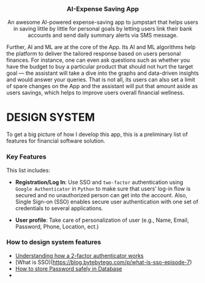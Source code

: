 <!-- PROJECT LOGO -->
<br />
<p align="center">

  <h3 align="center">AI-Expense Saving App</h3>

  <p align="center">
    An awesome AI-powered expense-saving app to jumpstart that helps users in saving little by little for personal goals by letting users link their bank accounts and send daily summary alerts via SMS message. 
  </p>
  <p>
    Further, AI and ML are at the core of the App. Its AI and ML algorithms help the platform to deliver the tailored response based on users personal finances. For instance, one can even ask questions such as whether you have the budget to buy a particular product that should not hurt the target goal — the assistant will take a dive into the graphs and data-driven insights and would answer your queries. That is not all, its users can also set a limit of  spare changes on the App and the assistant will put that amount aside as users savings, which helps to improve users overall financial wellness.
  </p>
</p>

<!-- DESIGN SYSTEM -->
# DESIGN SYSTEM

To get a big picture of how I develop this app, this is a preliminary list of features for financial software solution. 

### Key Features

This list includes: 
* **Registration/Log In**: Use SSO and `two-factor` authentication using `Google Authenticator` in `Python` to make sure that users’ log-in flow is secured and no unauthorized person can get into the account. Also, Single Sign-on (SSO) enables secure user authentication with one set of credentials to several applications. 

* **User profile**: Take care of personalization of user (e.g., Name, Email, Password, Phone, Location, ect.)


### How to design system features

* [Understanding how a 2-factor authenticator works](https://blog.bytebytego.com/p/ep-16-design-google-placesyelp-also)
* [What is SSO)(https://blog.bytebytego.com/p/what-is-sso-episode-7)
* [How to store Password safely in Database](https://www.youtube.com/watch?v=zt8Cocdy15c)
* 





